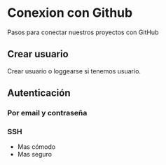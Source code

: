 # Conexion con Github

Pasos para conectar nuestros proyectos con GitHub

## Crear usuario

Crear usuario o loggearse si tenemos usuario.

## Autenticación

### Por email y contraseña

### SSH

- Mas cómodo
- Mas seguro
